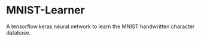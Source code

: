 # MNIST-Learner
A tensorflow.keras neural network to learn the MNIST handwritten character database.
